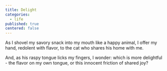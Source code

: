 ```yaml
---
title: Delight
categories:
  - life
published: true
centered: false
---
```


As I shovel
my savory snack
into my mouth
like a happy animal,
I offer my hand,
redolent with flavor,
to the cat
who shares his home
with me.

And,
as his raspy tongue
licks my fingers,
I wonder:
which is more delightful -
the flavor on my own tongue,
or this innocent friction
of shared joy?
